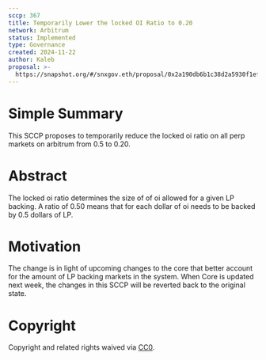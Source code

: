 ```yaml
---
sccp: 367
title: Temporarily Lower the locked OI Ratio to 0.20
network: Arbitrum
status: Implemented
type: Governance
created: 2024-11-22
author: Kaleb
proposal: >-
  https://snapshot.org/#/snxgov.eth/proposal/0x2a190db6b1c38d2a5930f1efb4cec4af602e0eb8b697579edb6fe005543f60ad
---
```


# Simple Summary

This SCCP proposes to temporarily reduce the locked oi ratio on all perp markets on arbitrum from 0.5 to 0.20.

# Abstract

The locked oi ratio determines the size of of oi allowed for a given LP backing. A ratio of 0.50 means that for each dollar of oi needs to be backed by 0.5 dollars of LP.

# Motivation
The change is in light of upcoming changes to the core that better account for the amount of LP backing markets in the system. When Core is updated next week, the changes in this SCCP will be reverted back to the original state. 


# Copyright
Copyright and related rights waived via [CC0](https://creativecommons.org/publicdomain/zero/1.0/).

